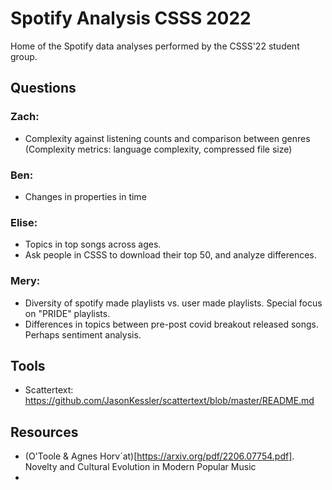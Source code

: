# Spotify Analysis CSSS 2022
Home of the Spotify data analyses performed by the CSSS'22 student group. 


## Questions
### Zach:
- Complexity against listening counts and comparison between genres (Complexity metrics: language complexity, compressed file size)

### Ben: 
- Changes in properties in time

### Elise: 
- Topics in top songs across ages.
- Ask people in CSSS to download their top 50, and analyze differences. 

### Mery: 
- Diversity of spotify made playlists vs. user made playlists. Special focus on "PRIDE" playlists.
- Differences in topics between pre-post covid breakout released songs. Perhaps sentiment analysis.



## Tools
- Scattertext: https://github.com/JasonKessler/scattertext/blob/master/README.md


## Resources
- (O'Toole & Agnes Horv´at)[https://arxiv.org/pdf/2206.07754.pdf]. Novelty and Cultural Evolution in Modern Popular Music
- 
